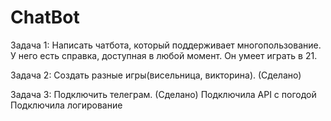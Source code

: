 # ChatBot
Задача 1:
Написать чатбота, который поддерживает многопользование. У него есть справка, доступная в любой момент. Он умеет играть в 21. 

Задача 2:
Создать разные игры(висельница, викторина). (Сделано)

Задача 3:
Подключить телеграм. (Сделано)
Подключила API с погодой
Подключила логирование
